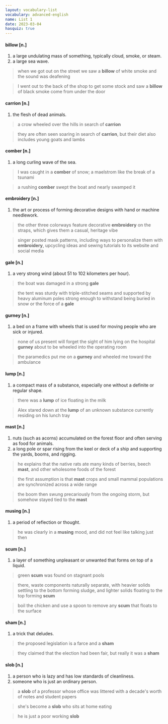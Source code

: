 ```yaml
---
layout: vocabulary-list
vocabulary: advanced-english
name: List 1
date: 2023-03-04
hasquiz: true
---
```


#### billow [n.]

1. a large undulating mass of something, typically cloud, smoke, or steam.
2. a large sea wave.

> when we got out on the street we saw a **billow** of white smoke and the sound was deafening

> I went out to the back of the shop to get some stock and saw a **billow** of black smoke come from under the door


#### carrion [n.]

1. the flesh of dead animals.

> a crow wheeled over the hills in search of **carrion**

> they are often seen soaring in search of **carrion**, but their diet also includes young goats and lambs


#### comber [n.]

1. a long curling wave of the sea.

> I was caught in a **comber** of snow; a maelstrom like the break of a tsunami

> a rushing **comber** swept the boat and nearly swamped it


#### embroidery [n.]

1. the art or process of forming decorative designs with hand or machine needlework.

> the other three colorways feature decorative **embroidery** on the straps, which gives them a casual, heritage vibe

> singer posted mask patterns, including ways to personalize them with **embroidery**, upcycling ideas and sewing tutorials to its website and social media


#### gale [n.]

1. a very strong wind (about 51 to 102 kilometers per hour).

> the boat was damaged in a strong **gale**

> the tent was sturdy with triple-stitched seams and supported by heavy aluminum poles strong enough to withstand being buried in snow or the force of a **gale**


#### gurney [n.]

1. a bed on a frame with wheels that is used for moving people who are sick or injured.

> none of us present will forget the sight of him lying on the hospital **gurney** about to be wheeled into the operating room

> the paramedics put me on a **gurney** and wheeled me toward the ambulance


#### lump [n.]

1. a compact mass of a substance, especially one without a definite or regular shape.

> there was a **lump** of ice floating in the milk

> Alex stared down at the **lump** of an unknown substance currently residing on his lunch tray


#### mast [n.]

1. nuts (such as acorns) accumulated on the forest floor and often serving as food for animals.
2. a long pole or spar rising from the keel or deck of a ship and supporting the yards, booms, and rigging.

> he explains that the native rats ate many kinds of berries, beech **mast**, and other wholesome foods of the forest

> the first assumption is that **mast** crops and small mammal populations are synchronized across a wide range

> the boom then swung precariously from the ongoing storm, but somehow stayed tied to the **mast**


#### musing [n.]

1. a period of reflection or thought.

> he was clearly in a **musing** mood, and did not feel like talking just then


#### scum [n.]

1. a layer of something unpleasant or unwanted that forms on top of a liquid.

> green **scum** was found on stagnant pools

> there, waste components naturally separate, with heavier solids settling to the bottom forming sludge, and lighter solids floating to the top forming **scum**

> boil the chicken and use a spoon to remove any **scum** that floats to the surface


#### sham [n.]

1. a trick that deludes.

> the proposed legislation is a farce and a **sham**

> they claimed that the election had been fair, but really it was a **sham**


#### slob [n.]

1. a person who is lazy and has low standards of cleanliness.
2. someone who is just an ordinary person.

> a **slob** of a professor whose office was littered with a decade's worth of notes and student papers

> she's become a **slob** who sits at home eating

> he is just a poor working **slob**


